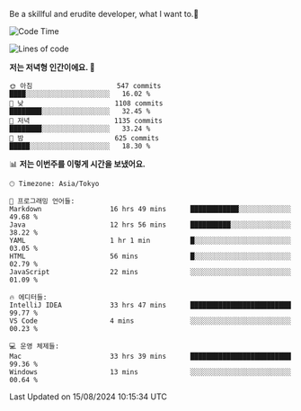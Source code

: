 Be a skillful and erudite developer, what I want to.👶

<!--START_SECTION:waka-->
![Code Time](http://img.shields.io/badge/Code%20Time-1%2C163%20hrs%202%20mins-blue)

![Lines of code](https://img.shields.io/badge/%EC%A0%80%EB%8A%94%20%EC%97%AC%ED%83%9C%EA%B9%8C%EC%A7%80%20-3.0%20million%20%EC%A4%84%EC%9D%98%20%EC%BD%94%EB%93%9C%EB%A5%BC%20%EC%9E%91%EC%84%B1%ED%96%88%EC%96%B4%EC%9A%94.-blue)

**저는 저녁형 인간이에요. 🦉** 

```text
🌞 아침                     547 commits         ████░░░░░░░░░░░░░░░░░░░░░   16.02 % 
🌆 낮　                     1108 commits        ████████░░░░░░░░░░░░░░░░░   32.45 % 
🌃 저녁                     1135 commits        ████████░░░░░░░░░░░░░░░░░   33.24 % 
🌙 밤　                     625 commits         █████░░░░░░░░░░░░░░░░░░░░   18.30 % 
```


📊 **저는 이번주를 이렇게 시간을 보냈어요.** 

```text
🕑︎ Timezone: Asia/Tokyo

💬 프로그래밍 언어들: 
Markdown                 16 hrs 49 mins      ████████████░░░░░░░░░░░░░   49.68 % 
Java                     12 hrs 56 mins      ██████████░░░░░░░░░░░░░░░   38.22 % 
YAML                     1 hr 1 min          █░░░░░░░░░░░░░░░░░░░░░░░░   03.05 % 
HTML                     56 mins             █░░░░░░░░░░░░░░░░░░░░░░░░   02.79 % 
JavaScript               22 mins             ░░░░░░░░░░░░░░░░░░░░░░░░░   01.09 % 

🔥 에디터들: 
IntelliJ IDEA            33 hrs 47 mins      █████████████████████████   99.77 % 
VS Code                  4 mins              ░░░░░░░░░░░░░░░░░░░░░░░░░   00.23 % 

💻 운영 체제들: 
Mac                      33 hrs 39 mins      █████████████████████████   99.36 % 
Windows                  13 mins             ░░░░░░░░░░░░░░░░░░░░░░░░░   00.64 % 
```


 Last Updated on 15/08/2024 10:15:34 UTC
<!--END_SECTION:waka-->
